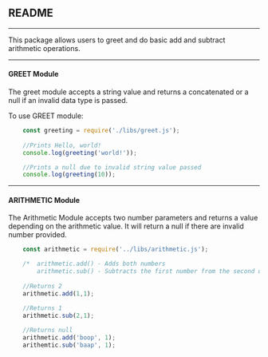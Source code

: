 ## **README**
---
This package allows users to greet and do basic add and subtract arithmetic operations.

----
#### **GREET Module**
The greet module accepts a string value and returns a concatenated or a null if an invalid data type is passed. 

To use GREET module:
```javascript 
	const greeting = require('./libs/greet.js');
	
	//Prints Hello, world!
	console.log(greeting('world!'));

	//Prints a null due to invalid string value passed
	console.log(greeting(10));
```
----
#### **ARITHMETIC Module**
The Arithmetic Module accepts  two number parameters and returns a value depending on the arithmetic value. It will return a null if there are invalid number provided. 



```javascript
	const arithmetic = require('../libs/arithmetic.js');

	/*  arithmetic.add() - Adds both numbers
		arithmetic.sub() - Subtracts the first number from the second one */
		
	//Returns 2
	arithmetic.add(1,1);

	//Returns 1
	arithmetic.sub(2,1);
	
	//Returns null
	arithmetic.add('boop', 1);
	arithemtic.sub('baap', 1);
```